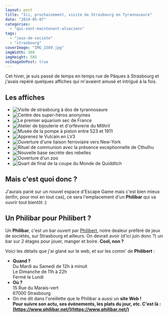 ```yaml
---
layout: post
title: "Ici, prochainement, visite de Strasbourg en Tyrannosaure"
date: "2019-05-07"
categories: 
  - "qui-sont-maintenant-alsaciens"
tags: 
  - "jeux-de-societe"
  - "strasbourg"
coverImage: "IMG_1589.jpg"
imgWidth: 360
imgHeight: 585
noImageOnPost: true
---
```


Cet hiver, je suis passé de temps en temps rue de Pâques à Strasbourg et j'avais repéré quelques affiches qui m'avaient amusé et intrigué à la fois.

## Les affiches

<div id="jardin-slider" class="splide">
<div class="splide__track">
<ul class="splide__list">
<li class="splide__slide"><img src="/images/2019/05/IMG_1589.jpg" alt="Visite de strasbourg à dos de tyrannosaure"></li>
<li class="splide__slide"><img src="/images/2019/05//IMG_1588.jpg" alt="Centre des super-héros anonymes"></li>
<li class="splide__slide"><img src="/images/2019/05//IMG_1587.jpg" alt="Le premier aquarium sec de France"></li>
<li class="splide__slide"><img src="/images/2019/05//IMG_1586.jpg" alt="Atelier de bijouterie et d'orfévrerie du Mithril"></li>
<li class="splide__slide"><img src="/images/2019/05//IMG_1585.jpg" alt="Musée de la pompe à piston entre 523 et 1911"></li>
<li class="splide__slide"><img src="/images/2019/05//IMG_1584.jpg" alt="Apprenez le Vulcain en LV3"></li>
<li class="splide__slide"><img src="/images/2019/05//IMG_1583.jpg" alt="Ouverture d'une liaison ferroviaire vers New-York"></li>
<li class="splide__slide"><img src="/images/2019/05//IMG_1582.jpg" alt="Rituel de communion avec la présence exceptionnelle de Cthulhu"></li>
<li class="splide__slide"><img src="/images/2019/05//IMG_1581.jpg" alt="Nouvelle base secrète des rebelles"></li>
<li class="splide__slide"><img src="/images/2019/05//IMG_1580.jpg" alt="Ouverture d'un zoo"></li>
<li class="splide__slide"><img src="/images/2019/05/IMG_1579.jpg" alt="Quart de final de la coupe du Monde de Quidditch"></li>
</ul>
</div>
</div>

## Mais c'est quoi donc ?

J'aurais parié sur un nouvel espace d'Escape Game mais c'est bien mieux (enfin, pour moi en tout cas), ce sera l'emplacement d'un **Philibar** qui va ouvrir tout bientôt :)

## Un Philibar pour Philibert ?

Un **Philibar**, c'est un bar ouvert par [Philibert](https://www.philibertnet.com/fr/), notre dealeur préféré de jeux de sociétés, sur Strasbourg et ailleurs. On devrait avoir (d'ici juin donc ?) un bar sur 2 étages pour jouer, manger et boire. **Cool, non ?**

Voici les détails que j'ai glané sur le web, et sur les comm' de **Philibert** :

- **Quand ?**  
    Du Mardi au Samedi de 12h à minuit  
    Le Dimanche de 11h à 22h  
    Fermé le Lundi
- **Où ?**  
    15 Rue du Marais-vert  
    67000 Strasbourg
- On me dit dans l'oreillette que le Philibar a aussi un **site Web !  
    Pour suivre son actu, ses évènements, les plats du jour, etc. C'est là : [https://www.philibar.net/](https://www.philibar.net/)**
